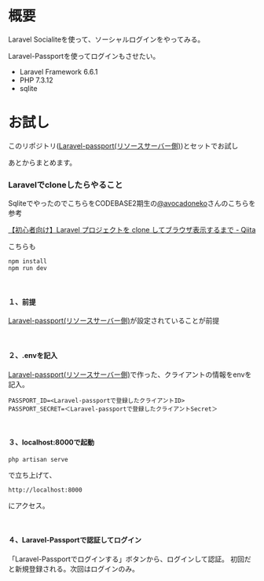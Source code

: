 # 概要
Laravel Socialiteを使って、ソーシャルログインをやってみる。

Laravel-Passportを使ってログインもさせたい。

- Laravel Framework 6.6.1
- PHP 7.3.12
- sqlite

# お試し

このリポジトリ([Laravel\-passport(リソースサーバー側)](https://github.com/tobibako45/laravel-passport-practice))とセットでお試し

あとからまとめます。

### Laravelでcloneしたらやること

SqliteでやったのでこちらをCODEBASE2期生の[@avocadoneko](https://twitter.com/avocadoneko)さんのこちらを参考

[【初心者向け】Laravel プロジェクトを clone してブラウザ表示するまで \- Qiita](https://qiita.com/avocadoneko/items/04d3c297064ba6e55a33)

こちらも
```
npm install
npm run dev
```

<br>

#### １、前提
[Laravel\-passport(リソースサーバー側)](https://github.com/tobibako45/laravel-passport-practice)が設定されていることが前提

<br>

#### ２、.envを記入

[Laravel\-passport(リソースサーバー側)](https://github.com/tobibako45/laravel-passport-practice)で作った、クライアントの情報をenvを記入。
```
PASSPORT_ID=<Laravel-passportで登録したクライアントID>
PASSPORT_SECRET=＜Laravel-passportで登録したクライアントSecret＞
```

<br>

#### ３、localhost:8000で起動
```
php artisan serve
```
で立ち上げて、
```
http://localhost:8000
```
にアクセス。

<br>

#### ４、Laravel-Passportで認証してログイン
「Laravel-Passportでログインする」ボタンから、ログインして認証。
初回だと新規登録される。次回はログインのみ。
